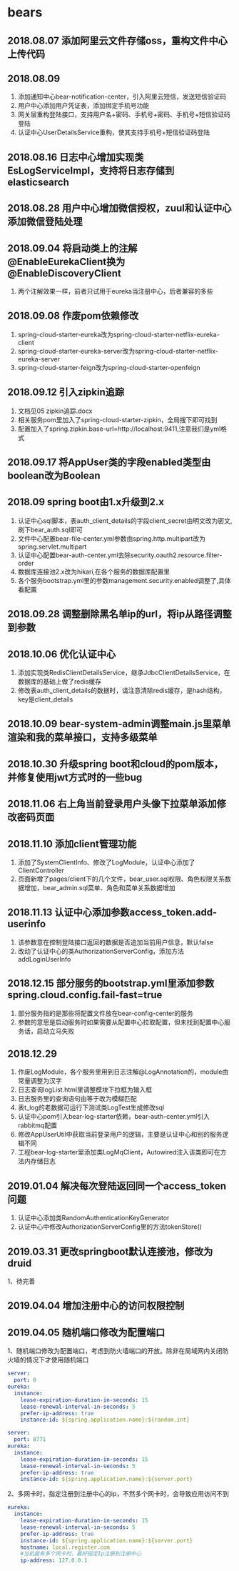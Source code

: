 # bears
## 2018.08.07 添加阿里云文件存储oss，重构文件中心上传代码
## 2018.08.09
1. 添加通知中心bear-notification-center，引入阿里云短信，发送短信验证码
2. 用户中心添加用户凭证表，添加绑定手机号功能
3. 网关层重构登陆接口，支持用户名+密码、手机号+密码、手机号+短信验证码登陆
4. 认证中心UserDetailsService重构，使其支持手机号+短信验证码登陆
## 2018.08.16 日志中心增加实现类EsLogServiceImpl，支持将日志存储到elasticsearch
## 2018.08.28 用户中心增加微信授权，zuul和认证中心添加微信登陆处理
## 2018.09.04 将启动类上的注解@EnableEurekaClient换为@EnableDiscoveryClient
1. 两个注解效果一样，前者只试用于eureka当注册中心，后者兼容的多些
## 2018.09.08 作废pom依赖修改
1. spring-cloud-starter-eureka改为spring-cloud-starter-netflix-eureka-client
2. spring-cloud-starter-eureka-server改为spring-cloud-starter-netflix-eureka-server
3. spring-cloud-starter-feign改为spring-cloud-starter-openfeign
## 2018.09.12 引入zipkin追踪
1. 文档见05 zipkin追踪.docx
2. 相关服务pom里加入了spring-cloud-starter-zipkin，全局搜下即可找到
3. 配置加入了spring.zipkin.base-url=http://localhost:9411,注意我们是yml格式
## 2018.09.17 将AppUser类的字段enabled类型由boolean改为Boolean
## 2018.09 spring boot由1.x升级到2.x
1. 认证中心sql脚本，表auth_client_details的字段client_secret由明文改为密文,刷下bear_auth.sql即可
2. 文件中心配置bear-file-center.yml参数由spring.http.multipart改为spring.servlet.multipart
3. 认证中心配置bear-auth-center.yml去除security.oauth2.resource.filter-order
4. 数据库连接池2.x改为hikari,在各个服务的数据库配置里
5. 各个服务bootstrap.yml里的参数management.security.enabled调整了,具体看配置
## 2018.09.28 调整删除黑名单ip的url，将ip从路径调整到参数
## 2018.10.06 优化认证中心
1. 添加实现类RedisClientDetailsService，继承JdbcClientDetailsService，在数据库的基础上做了redis缓存
2. 修改表auth_client_details的数据时，请注意清除redis缓存，是hash结构，key是client_details
## 2018.10.09 bear-system-admin调整main.js里菜单渲染和我的菜单接口，支持多级菜单
## 2018.10.30 升级spring boot和cloud的pom版本，并修复使用jwt方式时的一些bug
## 2018.11.06 右上角当前登录用户头像下拉菜单添加修改密码页面
## 2018.11.10 添加client管理功能
1. 添加了SystemClientInfo、修改了LogModule，认证中心添加了ClientController
2. 页面新增了pages/client下的几个文件，bear_user.sql权限、角色权限关系数据增加，bear_admin.sql菜单、角色和菜单关系数据增加
## 2018.11.13 认证中心添加参数access_token.add-userinfo
1. 该参数意在控制登陆接口返回的数据是否追加当前用户信息，默认false
2. 改动了认证中心的类AuthorizationServerConfig，添加方法addLoginUserInfo
## 2018.12.15 部分服务的bootstrap.yml里添加参数spring.cloud.config.fail-fast=true
1. 部分服务指的是那些将配置文件放在bear-config-center的服务
2. 参数的意思是启动服务时如果需要从配置中心拉取配置，但未找到配置中心服务话，启动立马失败
## 2018.12.29
1. 作废LogModule，各个服务里用到日志注解@LogAnnotation的，module由常量调整为汉字
2. 日志查询logList.html里调整模块下拉框为输入框
3. 日志服务里的查询语句由等于改为模糊匹配
4. 表t_log的老数据可运行下测试类LogTest生成修改sql
5. 认证中心pom引入bear-log-starter依赖，bear-auth-center.yml引入rabbitmq配置
6. 修改AppUserUtil中获取当前登录用户的逻辑，主要是认证中心和别的服务逻辑不同
7. 工程bear-log-starter里添加类LogMqClient，Autowired注入该类即可在方法内存储日志
## 2019.01.04 解决每次登陆返回同一个access_token问题
1. 认证中心添加类RandomAuthenticationKeyGenerator
2. 认证中心中修改AuthorizationServerConfig里的方法tokenStore()

## 2019.03.31 更改springboot默认连接池，修改为druid
1、待完善

## 2019.04.04 增加注册中心的访问权限控制

## 2019.04.05 随机端口修改为配置端口
1、随机端口修改为配置端口，考虑到防火墙端口的开放。除非在局域网内关闭防火墙的情况下才使用随机端口
```yaml
server:
  port: 0
eureka:
  instance:
    lease-expiration-duration-in-seconds: 15
    lease-renewal-interval-in-seconds: 5
    prefer-ip-address: true
    instance-id: ${spring.application.name}:${random.int}
```
```yaml
server:
  port: 8771
eureka:
  instance:
    lease-expiration-duration-in-seconds: 15
    lease-renewal-interval-in-seconds: 5
    prefer-ip-address: true
    instance-id: ${spring.application.name}:${server.port}
```
2、多网卡时，指定注册到注册中心的ip，不然多个网卡时，会导致应用访问不到
```yaml
eureka:
  instance:
    lease-expiration-duration-in-seconds: 15
    lease-renewal-interval-in-seconds: 5
    prefer-ip-address: true
    instance-id: ${spring.application.name}:${server.port}
    hostname: local.register.com
    #当机器有多个网卡时，最好指定Ip注册到注册中心
    ip-address: 127.0.0.1
```